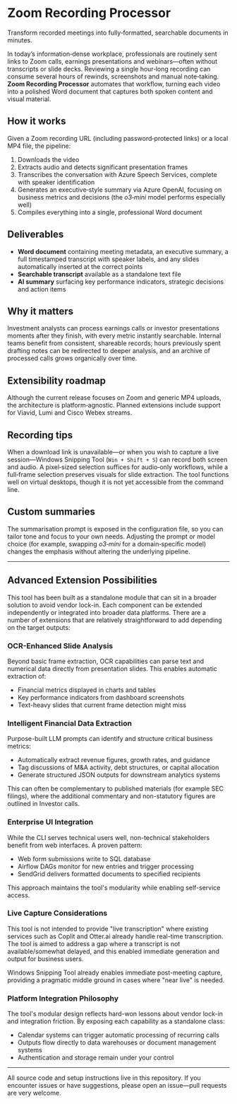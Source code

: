 # Zoom Recording Processor

Transform recorded meetings into fully‑formatted, searchable documents in minutes.

In today’s information‑dense workplace, professionals are routinely sent links to Zoom calls, earnings presentations and webinars—often without transcripts or slide decks. Reviewing a single hour‑long recording can consume several hours of rewinds, screenshots and manual note‑taking. **Zoom Recording Processor** automates that workflow, turning each video into a polished Word document that captures both spoken content and visual material.

## How it works

Given a Zoom recording URL (including password‑protected links) or a local MP4 file, the pipeline:

1. Downloads the video
2. Extracts audio and detects significant presentation frames
3. Transcribes the conversation with Azure Speech Services, complete with speaker identification
4. Generates an executive‑style summary via Azure OpenAI, focusing on business metrics and decisions (the *o3‑mini* model performs especially well)
5. Compiles everything into a single, professional Word document

## Deliverables

* **Word document** containing meeting metadata, an executive summary, a full timestamped transcript with speaker labels, and any slides automatically inserted at the correct points
* **Searchable transcript** available as a standalone text file
* **AI summary** surfacing key performance indicators, strategic decisions and action items

## Why it matters

Investment analysts can process earnings calls or investor presentations moments after they finish, with every metric instantly searchable. Internal teams benefit from consistent, shareable records; hours previously spent drafting notes can be redirected to deeper analysis, and an archive of processed calls grows organically over time.

## Extensibility roadmap

Although the current release focuses on Zoom and generic MP4 uploads, the architecture is platform‑agnostic. Planned extensions include support for Viavid, Lumi and Cisco Webex streams.

## Recording tips

When a download link is unavailable—or when you wish to capture a live session—Windows Snipping Tool (`Win + Shift + S`) can record both screen and audio. A pixel‑sized selection suffices for audio‑only workflows, while a full‑frame selection preserves visuals for slide extraction. The tool functions well on virtual desktops, though it is not yet accessible from the command line.

## Custom summaries

The summarisation prompt is exposed in the configuration file, so you can tailor tone and focus to your own needs. Adjusting the prompt or model choice (for example, swapping *o3‑mini* for a domain‑specific model) changes the emphasis without altering the underlying pipeline.

---
## Advanced Extension Possibilities

This tool has been built as a standalone module that can sit in a broader solution to avoid vendor lock-in. Each component can be extended independently or integrated into broader data platforms. There are a number of extensions that are relatively straightforward to add depending on the target outputs:

### OCR-Enhanced Slide Analysis
Beyond basic frame extraction, OCR capabilities can parse text and numerical data directly from presentation slides. This enables automatic extraction of:
- Financial metrics displayed in charts and tables
- Key performance indicators from dashboard screenshots  
- Text-heavy slides that current frame detection might miss

### Intelligent Financial Data Extraction
Purpose-built LLM prompts can identify and structure critical business metrics:
- Automatically extract revenue figures, growth rates, and guidance
- Tag discussions of M&A activity, debt structures, or capital allocation
- Generate structured JSON outputs for downstream analytics systems

This can often be complementary to published materials (for example SEC filings), where the additional commentary and non-statutory figures are outlined in Investor calls.

### Enterprise UI Integration
While the CLI serves technical users well, non-technical stakeholders benefit from web interfaces. A proven pattern:
- Web form submissions write to SQL database
- Airflow DAGs monitor for new entries and trigger processing
- SendGrid delivers formatted documents to specified recipients

This approach maintains the tool's modularity while enabling self-service access.

### Live Capture Considerations
This tool is not intended to provide "live transcription" where existing services such as Coplit and Otter.ai already handle real-time transcription. The tool is aimed to address a gap where a transcript is not available/somewhat delayed, and this enabled immediate generation and output for business users.

Windows Snipping Tool already enables immediate post-meeting capture, providing a pragmatic middle ground in cases where "near live" is needed.

### Platform Integration Philosophy
The tool's modular design reflects hard-won lessons about vendor lock-in and integration friction. By exposing each capability as a standalone class:
- Calendar systems can trigger automatic processing of recurring calls
- Outputs flow directly to data warehouses or document management systems  
- Authentication and storage remain under your control

---
All source code and setup instructions live in this repository. If you encounter issues or have suggestions, please open an issue—pull requests are very welcome.

